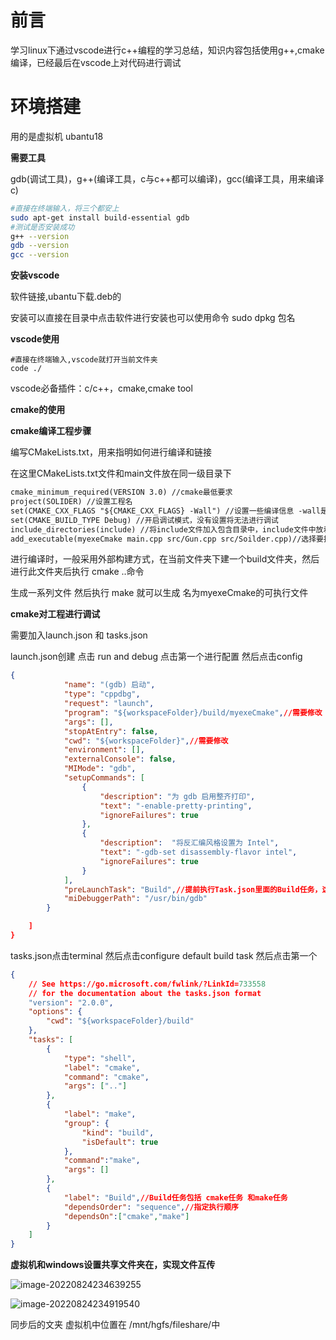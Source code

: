 # 前言

学习linux下通过vscode进行c++编程的学习总结，知识内容包括使用g++,cmake编译，已经最后在vscode上对代码进行调试

# 环境搭建

用的是虚拟机 ubantu18

**需要工具**

gdb(调试工具)，g++(编译工具，c与c++都可以编译)，gcc(编译工具，用来编译c)

```bash
#直接在终端输入，将三个都安上
sudo apt-get install build-essential gdb
#测试是否安装成功
g++ --version
gdb --version
gcc --version
```

**安装vscode**

软件链接,ubantu下载.deb的

[vsocde]: https://code.visualstudio.com/

安装可以直接在目录中点击软件进行安装也可以使用命令  sudo dpkg  包名

**vscode使用**

```
#直接在终端输入,vscode就打开当前文件夹
code ./
```

vscode必备插件：c/c++，cmake,cmake tool

**cmake的使用**

[使用cmake的理由]: https://blog.csdn.net/qq_27825451/article/details/103392719

**cmake编译工程步骤**

编写CMakeLists.txt，用来指明如何进行编译和链接

在这里CMakeLists.txt文件和main文件放在同一级目录下

```txt
cmake_minimum_required(VERSION 3.0) //cmake最低要求
project(SOLIDER) //设置工程名
set(CMAKE_CXX_FLAGS "${CMAKE_CXX_FLAGS} -Wall") //设置一些编译信息 -wall是显示警告
set(CMAKE_BUILD_TYPE Debug) //开启调试模式，没有设置将无法进行调试
include_directories(include) //将include文件加入包含目录中，include文件中放着自己定义的头文件，这样在.cpp文件引用的时候就不用加include的相对路径
add_executable(myexeCmake main.cpp src/Gun.cpp src/Soilder.cpp)//选择要执行的.cpp文件
```

进行编译时，一般采用外部构建方式，在当前文件夹下建一个build文件夹，然后进行此文件夹后执行 cmake ..命令

生成一系列文件 然后执行 make 就可以生成 名为myexeCmake的可执行文件

**cmake对工程进行调试**

需要加入launch.json 和 tasks.json

launch.json创建 点击 run and debug 点击第一个进行配置 然后点击config 

```json
{
            "name": "(gdb) 启动",
            "type": "cppdbg",
            "request": "launch",
            "program": "${workspaceFolder}/build/myexeCmake",//需要修改 myexeCmake 是通过Cmake编译出的可执行文件
            "args": [],
            "stopAtEntry": false,
            "cwd": "${workspaceFolder}",//需要修改
            "environment": [],
            "externalConsole": false,
            "MIMode": "gdb",
            "setupCommands": [
                {
                    "description": "为 gdb 启用整齐打印",
                    "text": "-enable-pretty-printing",
                    "ignoreFailures": true
                },
                {
                    "description":  "将反汇编风格设置为 Intel",
                    "text": "-gdb-set disassembly-flavor intel",
                    "ignoreFailures": true
                }
            ],
            "preLaunchTask": "Build",//提前执行Task.json里面的Build任务，这样可以开启自动调试模式，然后在代码中打断点，按F5进行调试，没有这一句，需要先手动make之后在进行调试
            "miDebuggerPath": "/usr/bin/gdb"
        }

    ]
}
```

 tasks.json点击terminal 然后点击configure default build task 然后点击第一个

```json
{
    // See https://go.microsoft.com/fwlink/?LinkId=733558
    // for the documentation about the tasks.json format
    "version": "2.0.0",
    "options": {
        "cwd": "${workspaceFolder}/build"
    },
    "tasks": [
        {
            "type": "shell",
            "label": "cmake",
            "command": "cmake",
            "args": [".."]
        },
        {
            "label": "make",
            "group": {
                "kind": "build",
                "isDefault": true
            },
            "command":"make",
            "args": []
        },
        {
            "label": "Build",//Build任务包括 cmake任务 和make任务
            "dependsOrder": "sequence",//指定执行顺序
            "dependsOn":["cmake","make"]
        }
    ]
}
```

**虚拟机和windows设置共享文件夹在，实现文件互传**

![image-20220824234639255](C:\Users\18440\AppData\Roaming\Typora\typora-user-images\image-20220824234639255.png)

![image-20220824234919540](C:\Users\18440\AppData\Roaming\Typora\typora-user-images\image-20220824234919540.png)

同步后的文夹 虚拟机中位置在 /mnt/hgfs/fileshare/中